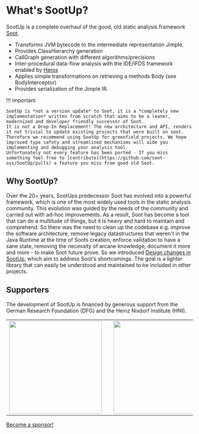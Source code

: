 # What's SootUp?
SootUp is a complete overhaul of the good, old static analysis framework [Soot](https://github.com/soot-oss/soot).

- Transforms JVM bytecode to the intermediate representation Jimple.
- Provides ClassHierarchy generation
- CallGraph generation with different algorithms/precisions
- Inter-procedural data-flow analysis with the IDE/IFDS framework enabled by [Heros](https://github.com/Sable/heros)
- Applies simple transformations on retrieving a methods Body (see BodyInterceptor)
- Provides serialization of the Jimple IR.

!!! important

    SootUp is *not a version update* to Soot, it is a *completely new implementation* written from scratch that aims to be a leaner, modernized and developer friendly successor of Soot.
    It is not a Drop-In Replacement! The new architecture and API, renders it not trivial to update existing projects that were built on soot.
    Therefore we recommend using SootUp for greenfield projects. We hope improved type safety and streamlined mechanisms will aide you implementing and debugging your analysis tool.
    Unfortunately not every feature has been ported - If you miss something feel free to [contribute](https://github.com/soot-oss/SootUp/pulls) a feature you miss from good old Soot.


## Why SootUp?
Over the 20+ years, SootUps predecessor Soot has evolved into a powerful framework, which is one of the most widely used tools in the static analysis community. 
This evolution was guided by the needs of the community and carried out with ad-hoc improvements.
As a result, Soot has become a tool that can do a multitude of things, but it is heavy and hard to maintain and comprehend.
So there was the need to clean up the codebase e.g. improve the software architecture,
remove legacy datastructures that weren't in the Java Runtime at the time of Soots creation,
enforce validation to have a sane state,
removing the necessity of arcane knowledge, document it more and more - to make Soot future prove.
So we introduced [Design changes in SootUp](whatsnew.md), which aim to address Soot's shortcomings.
The goal is a lighter library that can easily be understood and maintained to be included in other projects.


## Supporters
The development of SootUp is financed by generous support from the German Research Foundation (DFG) and
the Heinz Nixdorf Institute (HNI).

<table>
<tr>
<td><img src="https://soot-oss.github.io/soot/images/dfg_logo_englisch_blau_en.jpg" width="250" > </td>
<td> </td>
<td><img src="https://soot-oss.github.io/soot/images/Heinz_Nixdorf_Institut_Logo_CMYK.jpg" width="250" ></td>
</tr>
</table>

[Become a sponsor!](https://github.com/sponsors/soot-oss)

